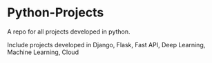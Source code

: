 # Python-Projects
A repo for all projects developed in python.

Include projects developed in Django, Flask, Fast API, Deep Learning, Machine Learning, Cloud 
